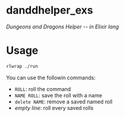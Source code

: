 # danddhelper_exs

*Dungeons and Dragons Helper -- in Elixir lang*

# Usage

```sh
rlwrap ./run
```

You can use the followin commands:

- ``ROLL``: roll the command
- ``NAME ROLL``: save the roll with a name
- ``delete NAME``: remove a saved named roll
- *empty line*: roll every saved rolls

